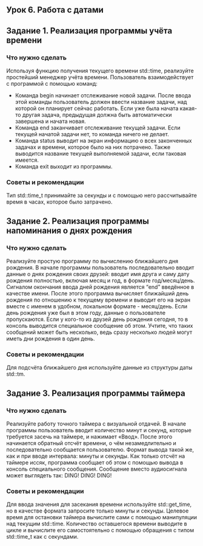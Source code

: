 ## Урок 6. Работа с датами


## Задание 1. Реализация программы учёта времени

### Что нужно сделать
Используя функцию получения текущего времени std::time, реализуйте простейший менеджер учёта времени.
Пользователь взаимодействует с программой с помощью команд:
* Команда begin начинает отслеживание новой задачи. После ввода этой команды пользователь должен ввести название задачи, над которой он планирует сейчас работать. Если уже была начата какая-то другая задача, предыдущая должна быть автоматически завершена и начата новая.
* Команда end заканчивает отслеживание текущей задачи. Если текущей начатой задачи нет, то команда ничего не делает.
* Команда status выводит на экран информацию о всех законченных задачах и времени, которое было на них потрачено. Также выводится название текущей выполняемой задачи, если таковая имеется.
* Команда exit выходит из программы.

### Советы и рекомендации
Тип std::time_t принимайте за секунды и с помощью него рассчитывайте время в часах, которое было затрачено.


## Задание 2. Реализация программы напоминания о днях рождения

### Что нужно сделать
Реализуйте простую программу по вычислению ближайшего дня рождения.
В начале программы пользователь последовательно вводит данные о днях рождения своих друзей: вводит имя друга и саму дату рождения полностью, включая месяц и год, в формате год/месяц/день. Сигналом окончания ввода дней рождения является “end” введённое в качестве имени.
После этого программа вычисляет ближайший день рождения по отношению к текущему времени и выводит его на экран вместе с именем в удобном, локальном формате - месяц/день. Если день рождения уже был в этом году, данные о пользователе пропускаются. Если у кого-то из друзей день рождения сегодня, то в консоль выводится специальное сообщение об этом. Учтите, что таких сообщений может быть несколько, ведь сразу несколько людей могут иметь дни рождения в один день.

### Советы и рекомендации
Для подсчёта ближайшего дня используйте данные из структуры даты std::tm.

## Задание 3. Реализация программы таймера

### Что нужно сделать
Реализуйте работу точного таймера с визуальной отдачей.
В начале программы пользователь вводит количество минут и секунд, которые требуется засечь на таймере, и нажимает «Ввод».
После этого начинается обратный отсчёт времени, о чём незамедлительно и последовательно сообщается пользователю. Формат вывода такой же, как и при вводе интервала: минуты и секунды.
Как только отсчёт на таймере иссяк, программа сообщает об этом с помощью вывода в консоль специального сообщения. Сообщение вместо аудиосигнала может выглядеть так: DING! DING! DING!

### Советы и рекомендации
Для ввода значения для засекания времени используйте std::get_time, но в качестве формата запросите только минуты и секунды. Целевое время для остановки таймера вычислите сами с помощью манипуляции над текущим std::time. Количество оставшегося времени выводите в цикле и вычислите его самостоятельно с помощью обращения с типом std::time_t как с секундами.

